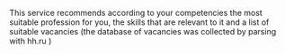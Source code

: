 This service recommends according to your competencies the most suitable profession for you, the skills that are relevant to it and a list of suitable vacancies (the database of vacancies was collected by parsing with hh.ru )
